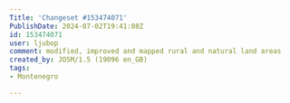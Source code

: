 ```yaml
---
Title: 'Changeset #153474071'
PublishDate: 2024-07-02T19:41:08Z
id: 153474071
user: ljubop
comment: modified, improved and mapped rural and natural land areas
created_by: JOSM/1.5 (19096 en_GB)
tags:
- Montenegro

---
```

